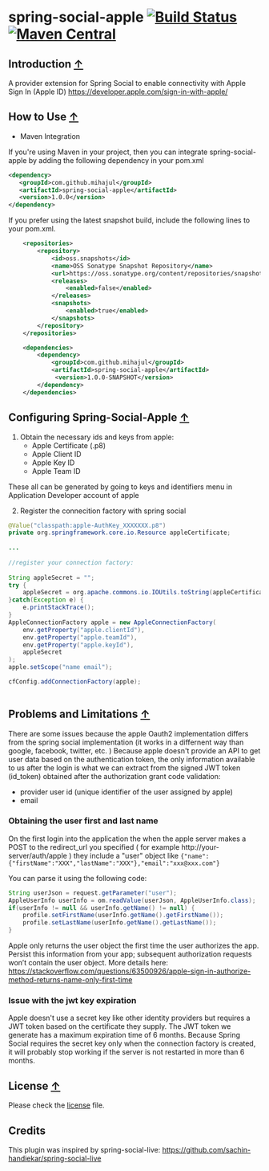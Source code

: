# spring-social-apple [![Build Status](https://travis-ci.org/mihajul/spring-social-apple.svg)](https://travis-ci.org/mihajul/spring-social-apple) [![Maven Central](https://img.shields.io/maven-central/v/com.mihajul/spring-social-apple.svg)](https://img.shields.io/maven-central/v/com.mihajul/spring-social-apple.svg) 

## <a name="introduction">Introduction</a> [&#8593;](#toc)

A provider extension for Spring Social to enable connectivity with Apple Sign In (Apple ID) https://developer.apple.com/sign-in-with-apple/

## <a name="how-to-use">How to Use</a> [&#8593;](#toc)

* Maven Integration

If you're using Maven in your project, then you can integrate spring-social-apple by adding the following dependency in your pom.xml
	
```xml
<dependency>
   <groupId>com.github.mihajul</groupId>
   <artifactId>spring-social-apple</artifactId>
   <version>1.0.0</version>
</dependency>
```

If you prefer using the latest snapshot build, include the following lines to your pom.xml.
	
```xml
    <repositories>
        <repository>
            <id>oss.snapshots</id>
            <name>OSS Sonatype Snapshot Repository</name>
            <url>https://oss.sonatype.org/content/repositories/snapshots/</url>
            <releases>
                <enabled>false</enabled>
            </releases>
            <snapshots>
                <enabled>true</enabled>
            </snapshots>
        </repository>
    </repositories>

    <dependencies>
        <dependency>
            <groupId>com.github.mihajul</groupId>
            <artifactId>spring-social-apple</artifactId>
             <version>1.0.0-SNAPSHOT</version>
        </dependency>
    </dependencies>
```


## <a name="configuring">Configuring Spring-Social-Apple</a> [&#8593;](#toc)

1. Obtain the necessary ids and keys from apple:
	- Apple Certificate (.p8)
	- Apple Client ID
	- Apple Key ID
	- Apple Team ID
		
These all can be generated by going to keys and identifiers menu in Application Developer account of apple


2. Register the connecition factory with spring social
```java
@Value("classpath:apple-AuthKey_XXXXXXX.p8")
private org.springframework.core.io.Resource appleCertificate;
	
...
	
//register your connection factory:
	
String appleSecret = "";
try {
	appleSecret = org.apache.commons.io.IOUtils.toString(appleCertificate.getInputStream(), StandardCharsets.UTF_8.name());
}catch(Exception e) {
	e.printStackTrace();
}
AppleConnectionFactory apple = new AppleConnectionFactory(
	env.getProperty("apple.clientId"),
	env.getProperty("apple.teamId"),
	env.getProperty("apple.keyId"),
	appleSecret
);
apple.setScope("name email");

cfConfig.addConnectionFactory(apple);
	
```


## <a name="limitations">Problems and Limitations</a> [&#8593;](#toc)
There are some issues because the apple Oauth2 implementation differs from the spring social implementation (it works in a differnent way than google, facebook, twitter, etc. )
Because apple doesn't provide an API to get user data based on the authentication token, the only information available to us after the login is what we can extract from the signed JWT token (id_token) obtained after the authorization grant code validation:
- provider user id (unique identifier of the user assigned by apple)
- email

### Obtaining the user first and last name

On the first login into the application the when the apple server makes a POST to the redirect_url you specified ( for example http://your-server/auth/apple ) they include a "user" object 
like ```{"name":{"firstName":"XXX","lastName":"XXX"},"email":"xxx@xxx.com"}```

You can parse it using the following code:

```java
String userJson = request.getParameter("user");
AppleUserInfo userInfo = om.readValue(userJson, AppleUserInfo.class);
if(userInfo != null && userInfo.getName() != null) {
	profile.setFirstName(userInfo.getName().getFirstName());
	profile.setLastName(userInfo.getName().getLastName());
}
```

Apple only returns the user object the first time the user authorizes the app. Persist this information from your app; subsequent authorization requests won’t contain the user object.
More details here: https://stackoverflow.com/questions/63500926/apple-sign-in-authorize-method-returns-name-only-first-time

### Issue with the jwt key expiration

Apple doesn't use a secret key like other identity providers but requires a JWT token based on the certificate they supply.
The JWT token we generate has a maximum expiration time of 6 months.
Because Spring Social requires the secret key only when the connection factory is created, it will probably stop working if the server is not restarted in more than 6 months.

## <a name="license">License</a> [&#8593;](#toc)

Please check the [license](https://github.com/mihajul/spring-social-apple/blob/master/LICENSE) file.

## <a name="credits">Credits</a>

This plugin was inspired by spring-social-live: https://github.com/sachin-handiekar/spring-social-live
